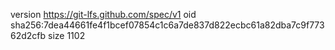 version https://git-lfs.github.com/spec/v1
oid sha256:7dea44661fe4f1bcef07854c1c6a7de837d822ecbc61a82dba7c9f77362d2cfb
size 1102
